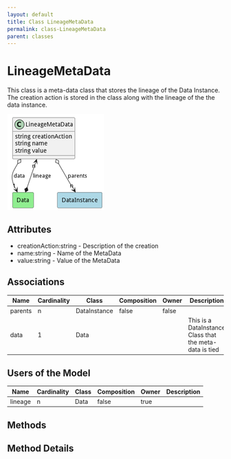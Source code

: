 ```yaml
---
layout: default
title: Class LineageMetaData
permalink: class-LineageMetaData
parent: classes
---
```


# LineageMetaData

This class is a meta-data class that stores the lineage of the Data Instance. The creation action is stored in the class along with the lineage of the the data instance.

![Logical Diagram](./logical.png)

## Attributes

* creationAction:string - Description of the creation
* name:string - Name of the MetaData
* value:string - Value of the MetaData


## Associations

| Name | Cardinality | Class | Composition | Owner | Description |
| --- | --- | --- | --- | --- | --- |
| parents | n | DataInstance | false | false |  |
| data | 1 | Data |  |  | This is a DataInstance Class that the meta-data is tied |



## Users of the Model

| Name | Cardinality | Class | Composition | Owner | Description |
| --- | --- | --- | --- | --- | --- |
| lineage | n | Data | false | true |  |





## Methods


<h2>Method Details</h2>
    

